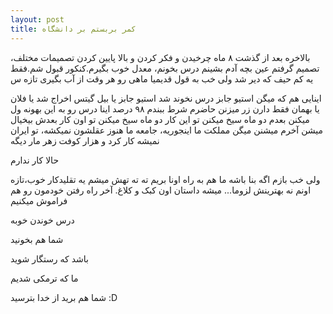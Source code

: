 ```yaml
---
layout: post
title: کمر بربستم بر دانشگاه
---
```


بالاخره بعد از گذشت ۸ ماه چرخیدن و فکر کردن و بالا پایین کردن تصمیمات مختلف، تصمیم گرفتم عین بچه آدم
بشینم درس بخونم، معدل خوب بگیرم.کنکور قبول شم.فقط یه کم حیف که دیر شد ولی خب به قول قدیمیا ماهی رو هر وقت از آب بگیری تازه س

اینایی هم که میگن استیو جابز درس نخوند شد استیو جابز یا بیل گیتس اخراج شد یا فلان یا بهمان فقط دارن زر میزنن
حاضرم شرط ببندم ۹۸ درصد اینا درس رو به این بهونه ول میکنن بعدم دو ماه سیخ میکنن تو این کار دو ماه سیخ میکنن تو اون کار بعدش بیخیال میشن
آخرم میشنن میگن مملکت ما اینجوریه، جامعه ما هنوز عقلشون نمیکشه، تو ایران نمیشه کار کرد و هزار کوفت زهر مار دیگه

حالا کار ندارم

ولی خب بازم اگه بنا باشه ما هم به راه اونا بریم ته ته تهش میشم یه تقلیدکار خوب،تازه اونم نه بهترینش لزوما...
میشه داستان اون کبک و کلاغ. آخر راه رفتن خودمون رو هم فراموش میکنیم

درس خوندن خوبه

شما هم بخونید

باشد که رستگار شوید



ما که ترمکی شدیم

شما هم برید از خدا بترسید :D

